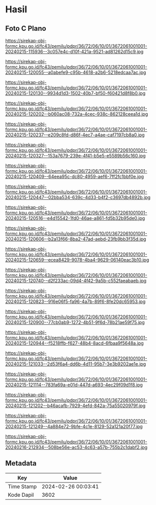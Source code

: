 # Hasil

## Foto C Plano

https://sirekap-obj-formc.kpu.go.id/fc43/pemilu/pdpr/36/72/06/10/01/3672061001001-20240215-115936--3c057e4c-d10f-421a-9521-ad81262d15c9.jpg

https://sirekap-obj-formc.kpu.go.id/fc43/pemilu/pdpr/36/72/06/10/01/3672061001001-20240215-120055--a0abefe9-c95b-4618-a2b6-5218edcaa7ac.jpg

https://sirekap-obj-formc.kpu.go.id/fc43/pemilu/pdpr/36/72/06/10/01/3672061001001-20240215-120130--9934d1d3-1502-40b7-bf50-f60421d8f8b0.jpg

https://sirekap-obj-formc.kpu.go.id/fc43/pemilu/pdpr/36/72/06/10/01/3672061001001-20240215-120202--b060ac08-732a-4cec-938c-862128ceea1d.jpg

https://sirekap-obj-formc.kpu.go.id/fc43/pemilu/pdpr/36/72/06/10/01/3672061001001-20240215-120237--e209c8fd-d86f-4ec7-a4ae-caf7197cb8a0.jpg

https://sirekap-obj-formc.kpu.go.id/fc43/pemilu/pdpr/36/72/06/10/01/3672061001001-20240215-120327--153a7679-239e-4f41-b5e5-e5589b56c160.jpg

https://sirekap-obj-formc.kpu.go.id/fc43/pemilu/pdpr/36/72/06/10/01/3672061001001-20240215-120409--64eea95c-dc80-4959-aef6-7ff2fc1bbf0e.jpg

https://sirekap-obj-formc.kpu.go.id/fc43/pemilu/pdpr/36/72/06/10/01/3672061001001-20240215-120447--02bba534-639c-4d33-b4f2-c3697db4892b.jpg

https://sirekap-obj-formc.kpu.go.id/fc43/pemilu/pdpr/36/72/06/10/01/3672061001001-20240215-120516--e4d15542-1fd0-46ae-a861-fd5b32b95de0.jpg

https://sirekap-obj-formc.kpu.go.id/fc43/pemilu/pdpr/36/72/06/10/01/3672061001001-20240215-120606--b2a13f66-8ba2-47ad-aebd-23fb9bb3f35d.jpg

https://sirekap-obj-formc.kpu.go.id/fc43/pemilu/pdpr/36/72/06/10/01/3672061001001-20240215-120659--ecea8429-9078-4ba4-9629-06140eac3b10.jpg

https://sirekap-obj-formc.kpu.go.id/fc43/pemilu/pdpr/36/72/06/10/01/3672061001001-20240215-120740--d2f233ac-09d4-4f42-9a5b-c552faeabaeb.jpg

https://sirekap-obj-formc.kpu.go.id/fc43/pemilu/pdpr/36/72/06/10/01/3672061001001-20240215-120823--916e06f5-fa96-4a7b-89f6-8fe20dc65953.jpg

https://sirekap-obj-formc.kpu.go.id/fc43/pemilu/pdpr/36/72/06/10/01/3672061001001-20240215-120900--77cb0ab9-1272-4b51-9f6d-78b21ae59f75.jpg

https://sirekap-obj-formc.kpu.go.id/fc43/pemilu/pdpr/36/72/06/10/01/3672061001001-20240215-120944--f5218ffb-f627-48b4-8acd-6fbaa9f5648a.jpg

https://sirekap-obj-formc.kpu.go.id/fc43/pemilu/pdpr/36/72/06/10/01/3672061001001-20240215-121033--2d53f6a4-dd6b-4d11-95b7-3e3b9202ae1e.jpg

https://sirekap-obj-formc.kpu.go.id/fc43/pemilu/pdpr/36/72/06/10/01/3672061001001-20240215-121114--783fa69a-e01d-447d-a693-4ec29f09d1f8.jpg

https://sirekap-obj-formc.kpu.go.id/fc43/pemilu/pdpr/36/72/06/10/01/3672061001001-20240215-121202--b46acafb-7929-4efd-842a-75a55020979f.jpg

https://sirekap-obj-formc.kpu.go.id/fc43/pemilu/pdpr/36/72/06/10/01/3672061001001-20240215-121249--4a884e72-9bfe-4c1e-8129-52a121a20f77.jpg

https://sirekap-obj-formc.kpu.go.id/fc43/pemilu/pdpr/36/72/06/10/01/3672061001001-20240216-212934--508be56e-ac53-4c63-a57b-755b2c1dabf2.jpg


## Metadata

| Key        | Value               |
| ---------- | ------------------- |
| Time Stamp | 2024-02-26 00:03:41 |
| Kode Dapil | 3602                |



